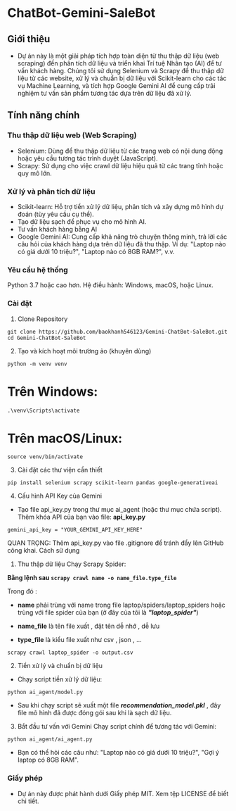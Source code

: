 # ChatBot-Gemini-SaleBot
## Giới thiệu
- Dự án này là một giải pháp tích hợp toàn diện từ thu thập dữ liệu (web scraping) đến phân tích dữ liệu và triển khai Trí tuệ Nhân tạo (AI) để tư vấn khách hàng. Chúng tôi sử dụng Selenium và Scrapy để thu thập dữ liệu từ các website, xử lý và chuẩn bị dữ liệu với Scikit-learn cho các tác vụ Machine Learning, và tích hợp Google Gemini AI để cung cấp trải nghiệm tư vấn sản phẩm tương tác dựa trên dữ liệu đã xử lý.

## Tính năng chính
### Thu thập dữ liệu web (Web Scraping)
- Selenium: Dùng để thu thập dữ liệu từ các trang web có nội dung động hoặc yêu cầu tương tác trình duyệt (JavaScript).
- Scrapy: Sử dụng cho việc crawl dữ liệu hiệu quả từ các trang tĩnh hoặc quy mô lớn.
### Xử lý và phân tích dữ liệu
- Scikit-learn: Hỗ trợ tiền xử lý dữ liệu, phân tích và xây dựng mô hình dự đoán (tùy yêu cầu cụ thể).
- Tạo dữ liệu sạch để phục vụ cho mô hình AI.
- Tư vấn khách hàng bằng AI
- Google Gemini AI: Cung cấp khả năng trò chuyện thông minh, trả lời các câu hỏi của khách hàng dựa trên dữ liệu đã thu thập.
Ví dụ: "Laptop nào có giá dưới 10 triệu?", "Laptop nào có 8GB RAM?", v.v.
### Yêu cầu hệ thống
Python 3.7 hoặc cao hơn.
Hệ điều hành: Windows, macOS, hoặc Linux.

### Cài đặt
1. Clone Repository 
```
git clone https://github.com/baokhanh546123/Gemini-ChatBot-SaleBot.git
cd Gemini-ChatBot-SaleBot
```
2. Tạo và kích hoạt môi trường ảo (khuyên dùng)
```
python -m venv venv
```
# Trên Windows:
```
.\venv\Scripts\activate
```
# Trên macOS/Linux:
```
source venv/bin/activate
```
3. Cài đặt các thư viện cần thiết
```
pip install selenium scrapy scikit-learn pandas google-generativeai
```
4. Cấu hình API Key của Gemini
- Tạo file api_key.py trong thư mục ai_agent (hoặc thư mục chứa script).
Thêm khóa API của bạn vào file:
**api_key.py**
```
gemini_api_key = "YOUR_GEMINI_API_KEY_HERE"
```
QUAN TRỌNG: Thêm api_key.py vào file .gitignore để tránh đẩy lên GitHub công khai.
Cách sử dụng
1. Thu thập dữ liệu
Chạy Scrapy Spider: 


**Bằng lệnh sau ```scrapy crawl name -o name_file.type_file```**

Trong đó : 

- **name** phải trùng với name trong file laptop/spiders/laptop_spiders hoặc trùng với file spider của bạn (ở đây của tôi là ***"laptop_spider"***)

- **name_file** là tên file xuất , đặt tên dễ nhớ , dễ lưu 

- **type_file** là kiểu file xuất như csv , json , ...

```
scrapy crawl laptop_spider -o output.csv
```

2. Tiền xử lý và chuẩn bị dữ liệu
- Chạy script tiền xử lý dữ liệu:
```
python ai_agent/model.py
```
- Sau khi chạy script sẽ xuất một file ***recommendation_model.pkl*** , đây file mô hình đã được đóng gói sau khi là sạch dữ liệu.
3. Bắt đầu tư vấn với Gemini
Chạy script chính để tương tác với Gemini:
```
python ai_agent/ai_agent.py
```
- Bạn có thể hỏi các câu như: "Laptop nào có giá dưới 10 triệu?", "Gợi ý laptop có 8GB RAM".

### Giấy phép
- Dự án này được phát hành dưới Giấy phép MIT. Xem tệp LICENSE để biết chi tiết.